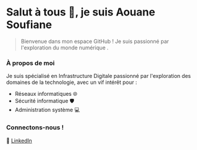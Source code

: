 # Salut à tous 👋, je suis Aouane Soufiane

> Bienvenue dans mon espace GitHub ! Je suis passionné par l'exploration du monde numérique .

### À propos de moi

Je suis spécialisé en Infrastructure Digitale passionné par l'exploration des domaines de la technologie, avec un vif intérêt pour :

- Réseaux informatiques 🌐
- Sécurité informatique 🛡️
- Administration système 💻

### Connectons-nous !
🔗 [LinkedIn](https://www.linkedin.com)
